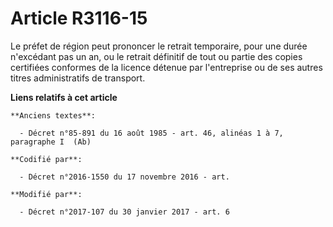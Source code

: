 # Article R3116-15

Le préfet de région peut prononcer le retrait temporaire, pour une durée n'excédant pas un an, ou le retrait définitif de
tout ou partie des copies certifiées conformes de la licence détenue par l'entreprise ou de ses autres titres administratifs
de transport.

**Liens relatifs à cet article**

	**Anciens textes**:

	  - Décret n°85-891 du 16 août 1985 - art. 46, alinéas 1 à 7, paragraphe I  (Ab)

	**Codifié par**:

	  - Décret n°2016-1550 du 17 novembre 2016 - art.

	**Modifié par**:

	  - Décret n°2017-107 du 30 janvier 2017 - art. 6
